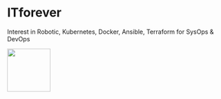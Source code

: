 # ITforever
Interest in Robotic, Kubernetes, Docker, Ansible, Terraform for SysOps & DevOps

<img src="./ITforever/Wall-e_Docs/wall-e.png" width="100"/>
